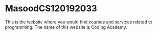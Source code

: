 # MasoodCS120192033
This is the website where you would find courses and services related to programming. The name of this website is Coding Academy.
